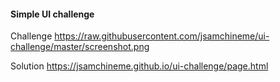 #### Simple UI challenge

Challenge
https://raw.githubusercontent.com/jsamchineme/ui-challenge/master/screenshot.png

Solution
https://jsamchineme.github.io/ui-challenge/page.html
